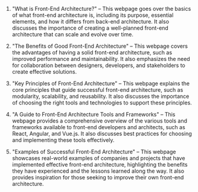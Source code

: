 

1. "What is Front-End Architecture?" – This webpage goes over the basics of what front-end architecture is, including its purpose, essential elements, and how it differs from back-end architecture. It also discusses the importance of creating a well-planned front-end architecture that can scale and evolve over time.

2. "The Benefits of Good Front-End Architecture" – This webpage covers the advantages of having a solid front-end architecture, such as improved performance and maintainability. It also emphasizes the need for collaboration between designers, developers, and stakeholders to create effective solutions.

3. "Key Principles of Front-End Architecture" – This webpage explains the core principles that guide successful front-end architecture, such as modularity, scalability, and reusability. It also discusses the importance of choosing the right tools and technologies to support these principles.

4. "A Guide to Front-End Architecture Tools and Frameworks" – This webpage provides a comprehensive overview of the various tools and frameworks available to front-end developers and architects, such as React, Angular, and Vue.js. It also discusses best practices for choosing and implementing these tools effectively.

5. "Examples of Successful Front-End Architecture" – This webpage showcases real-world examples of companies and projects that have implemented effective front-end architecture, highlighting the benefits they have experienced and the lessons learned along the way. It also provides inspiration for those seeking to improve their own front-end architecture.